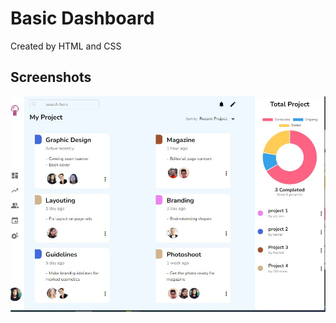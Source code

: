 
# Basic Dashboard 

Created by HTML and CSS

## Screenshots

![App Screenshot](https://github.com/rhedouili/Me-dashboard/blob/master/screenshot/screen.jpg)


